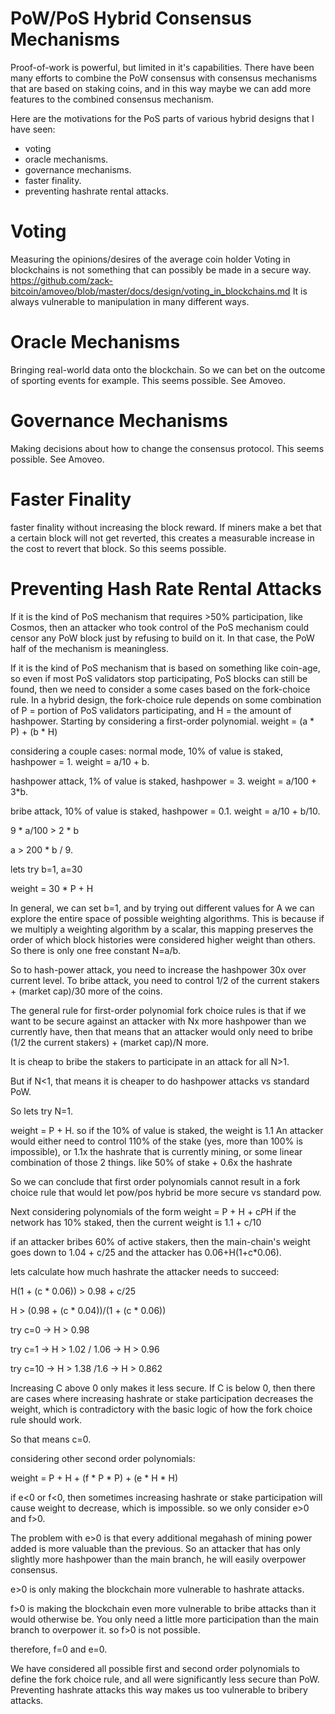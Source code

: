 PoW/PoS Hybrid Consensus Mechanisms
=========

Proof-of-work is powerful, but limited in it's capabilities.
There have been many efforts to combine the PoW consensus with consensus mechanisms that are based on staking coins, and in this way maybe we can add more features to the combined consensus mechanism.

Here are the motivations for the PoS parts of various hybrid designs that I have seen:
* voting
* oracle mechanisms.
* governance mechanisms. 
* faster finality.
* preventing hashrate rental attacks.

Voting
========

Measuring the opinions/desires of the average coin holder
Voting in blockchains is not something that can possibly be made in a secure way. https://github.com/zack-bitcoin/amoveo/blob/master/docs/design/voting_in_blockchains.md
It is always vulnerable to manipulation in many different ways.

Oracle Mechanisms
=========

Bringing real-world data onto the blockchain. So we can bet on the outcome of sporting events for example.
This seems possible. See Amoveo.


Governance Mechanisms
========

Making decisions about how to change the consensus protocol.
This seems possible. See Amoveo.

Faster Finality
========

faster finality without increasing the block reward.
If miners make a bet that a certain block will not get reverted, this creates a measurable increase in the cost to revert that block.
So this seems possible.

Preventing Hash Rate Rental Attacks
========

If it is the kind of PoS mechanism that requires >50% participation, like Cosmos, then an attacker who took control of the PoS mechanism could censor any PoW block just by refusing to build on it. In that case, the PoW half of the mechanism is meaningless.

If it is the kind of PoS mechanism that is based on something like coin-age, so even if most PoS validators stop participating, PoS blocks can still be found, then we need to consider a some cases based on the fork-choice rule.
In a hybrid design, the fork-choice rule depends on some combination of P = portion of PoS validators participating, and H = the amount of hashpower.
Starting by considering a first-order polynomial. weight = (a * P) + (b * H)

considering a couple cases:
normal mode, 10% of value is staked, hashpower = 1. weight = a/10 + b.

hashpower attack, 1% of value is staked, hashpower = 3. weight = a/100 + 3*b.

bribe attack, 10% of value is staked, hashpower = 0.1. weight = a/10 + b/10.

9 * a/100 > 2 * b

a > 200 * b / 9.

lets try b=1, a=30

weight = 30 * P + H

In general, we can set b=1, and by trying out different values for A we can explore the entire space of possible weighting algorithms. This is because if we multiply a weighting algorithm by a scalar, this mapping preserves the order of which block histories were considered higher weight than others. So there is only one free constant N=a/b.

So to hash-power attack, you need to increase the hashpower 30x over current level.
To bribe attack, you need to control 1/2 of the current stakers + (market cap)/30 more of the coins.

The general rule for first-order polynomial fork choice rules is that if we want to be secure against an attacker with Nx more hashpower than we currently have, then that means that an attacker would only need to bribe (1/2 the current stakers) + (market cap)/N more.

It is cheap to bribe the stakers to participate in an attack for all N>1.

But if N<1, that means it is cheaper to do hashpower attacks vs standard PoW.

So lets try N=1.

weight = P + H.
so if the 10% of value is staked, the weight is 1.1
An attacker would either need to control 110% of the stake (yes, more than 100% is impossible), or 1.1x the hashrate that is currently mining, or some linear combination of those 2 things. like 50% of stake + 0.6x the hashrate

So we can conclude that first order polynomials cannot result in a fork choice rule that would let pow/pos hybrid be more secure vs standard pow.


Next considering polynomials of the form weight = P + H + c*P*H
if the network has 10% staked, then the current weight is 1.1 + c/10

if an attacker bribes 60% of active stakers, then the main-chain's weight goes down to 1.04 + c/25
and the attacker has 0.06+H(1+c*0.06).

lets calculate how much hashrate the attacker needs to succeed:

H(1 + (c * 0.06)) > 0.98 + c/25

H > (0.98 + (c * 0.04))/(1 + (c * 0.06))

try c=0 -> H > 0.98

try c=1 -> H > 1.02 / 1.06 -> H > 0.96

try c=10 -> H > 1.38 /1.6 -> H > 0.862

Increasing C above 0 only makes it less secure.
If C is below 0, then there are cases where increasing hashrate or stake participation decreases the weight, which is contradictory with the basic logic of how the fork choice rule should work.

So that means c=0.

considering other second order polynomials:

weight = P + H + (f * P * P) + (e * H * H)

if e<0 or f<0, then sometimes increasing hashrate or stake participation will cause weight to decrease, which is impossible. so we only consider e>0 and f>0.

The problem with e>0 is that every additional megahash of mining power added is more valuable than the previous. So an attacker that has only slightly more hashpower than the main branch, he will easily overpower consensus.

e>0 is only making the blockchain more vulnerable to hashrate attacks.

f>0 is making the blockchain even more vulnerable to bribe attacks than it would otherwise be. You only need a little more participation than the main branch to overpower it. so f>0 is not possible.

therefore, f=0 and e=0.

We have considered all possible first and second order polynomials to define the fork choice rule, and all were significantly less secure than PoW.
Preventing hashrate attacks this way makes us too vulnerable to bribery attacks.






